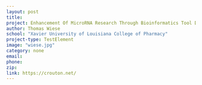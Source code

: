 ```yaml
---
layout: post
title:
project: Enhancement Of MicroRNA Research Through Bioinformatics Tool Development
author: Thomas Wiese
school: "Xavier University of Louisiana College of Pharmacy"
project-type: TestElement
image: "wiese.jpg"
category: none
email:
phone:
zip:
link: https://crouton.net/
---
```

